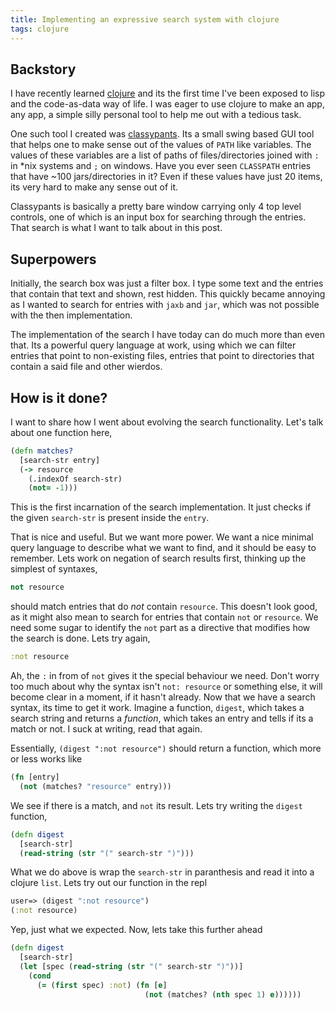```yaml
---
title: Implementing an expressive search system with clojure
tags: clojure
---
```


## Backstory

I have recently learned [clojure][] and its the first time I've been exposed to
lisp and the code-as-data way of life. I was eager to use clojure to make an
app, any app, a simple silly personal tool to help me out with a tedious task.

[clojure]: http://clojure.org

One such tool I created was [classypants][]. Its a small swing based GUI tool
that helps one to make sense out of the values of `PATH` like variables. The
values of these variables are a list of paths of files/directories joined with
`:` in \*nix systems and `;` on windows. Have you ever seen `CLASSPATH` entries
that have ~100 jars/directories in it? Even if these values have just 20 items,
its very hard to make any sense out of it.

[classypants]: http://classypants.sharats.me

Classypants is basically a pretty bare window carrying only 4 top level
controls, one of which is an input box for searching through the entries. That
search is what I want to talk about in this post.

## Superpowers

Initially, the search box was just a filter box. I type some text and the
entries that contain that text and shown, rest hidden. This quickly became
annoying as I wanted to search for entries with `jaxb` and `jar`, which was not
possible with the then implementation.

The implementation of the search I have today can do much more than even that.
Its a powerful query language at work, using which we can filter entries that
point to non-existing files, entries that point to directories that contain a
said file and other wierdos.

## How is it done?

I want to share how I went about evolving the search functionality. Let's talk
about one function here,

```clojure
(defn matches?
  [search-str entry]
  (-> resource
    (.indexOf search-str)
    (not= -1)))
```

This is the first incarnation of the search implementation. It just checks if
the given `search-str` is present inside the `entry`.

That is nice and useful. But we want more power. We want a nice minimal query
language to describe what we want to find, and it should be easy to remember.
Lets work on negation of search results first, thinking up the simplest of
syntaxes,

```clojure
not resource
```

should match entries that do *not* contain `resource`. This doesn't look good,
as it might also mean to search for entries that contain `not` or `resource`. We
need some sugar to identify the `not` part as a directive that modifies how the
search is done. Lets try again,

```clojure
:not resource
```

Ah, the `:` in from of `not` gives it the special behaviour we need. Don't worry
too much about why the syntax isn't `not: resource` or something else, it will
become clear in a moment, if it hasn't already. Now that we have a search
syntax, its time to get it work. Imagine a function, `digest`, which takes a
search string and returns a *function*, which takes an entry and tells if its a
match or not. I suck at writing, read that again.

Essentially, `(digest ":not resource")` should return a function, which more or
less works like

```clojure
(fn [entry]
  (not (matches? "resource" entry)))
```

We see if there is a match, and `not` its result. Lets try writing the `digest`
function,

```clojure
(defn digest
  [search-str]
  (read-string (str "(" search-str ")")))
```

What we do above is wrap the `search-str` in paranthesis and read it into a
clojure `list`. Lets try out our function in the repl

```clojure
user=> (digest ":not resource")
(:not resource)
```
Yep, just what we expected. Now, lets take this further ahead

```clojure
(defn digest
  [search-str]
  (let [spec (read-string (str "(" search-str ")"))]
    (cond
      (= (first spec) :not) (fn [e]
                              (not (matches? (nth spec 1) e))))))
```